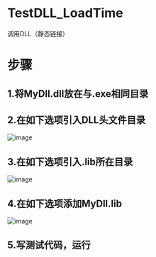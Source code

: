 # TestDLL_LoadTime
调用DLL（静态链接）  
# 步骤  
## 1.将MyDll.dll放在与.exe相同目录  
## 2.在如下选项引入DLL头文件目录  
![image](https://user-images.githubusercontent.com/34029554/137863290-ce926eb3-2673-417e-b3b6-14ecfe9377f5.png)  
## 3.在如下选项引入.lib所在目录  
![image](https://user-images.githubusercontent.com/34029554/137864230-1fa1edd0-19b8-4827-b3ed-6486fedcfa02.png)
## 4.在如下选项添加MyDll.lib  
![image](https://user-images.githubusercontent.com/34029554/137864197-402ceb03-6354-4676-a9b5-af3b1d94e2b4.png)  
## 5.写测试代码，运行
